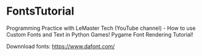 # FontsTutorial
Programming Practice with LeMaster Tech (YouTube channel) - How to use Custom Fonts and Text in Python Games! Pygame Font Rendering Tutorial! 

Downnload fonts: https://www.dafont.com/

